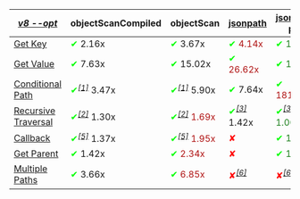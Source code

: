 |_[v8 --opt](https://flaviocopes.com/node-runtime-v8-options/)_|objectScanCompiled|objectScan|[jsonpath](https://www.npmjs.com/package/jsonpath)|[jsonpath-plus](https://www.npmjs.com/package/jsonpath-plus)|[jmespath](https://www.npmjs.com/package/jmespath)|
|---|---|---|---|---|---|
|<a href="./test/comparison/suites/key.js">Get Key</a>|<span style='color:#00ff00'>✔</span> 2.16x|<span style='color:#00ff00'>✔</span> 3.67x|<span style="color:#b01414"><span style='color:#00ff00'>✔</span> 4.14x</span>|<span style="color:#1f811f"><span style='color:#00ff00'>✔</span> 1.00x</span>|<span style='color:#ff0000'>✘</span>|
|<a href="./test/comparison/suites/value.js">Get Value</a>|<span style='color:#00ff00'>✔</span> 7.63x|<span style='color:#00ff00'>✔</span> 15.02x|<span style="color:#b01414"><span style='color:#00ff00'>✔</span> 26.62x</span>|<span style="color:#1f811f"><span style='color:#00ff00'>✔</span> 1.00x</span>|<span style='color:#00ff00'>✔</span> 1.09x|
|<a href="./test/comparison/suites/condition.js">Conditional Path</a>|<span style='color:#00ff00'>✔</span><i><sup><a href="#timing_ref_1">[1]</a></sup></i> 3.47x|<span style='color:#00ff00'>✔</span><i><sup><a href="#timing_ref_1">[1]</a></sup></i> 5.90x|<span style='color:#00ff00'>✔</span> 7.64x|<span style="color:#b01414"><span style='color:#00ff00'>✔</span> 181.00x</span>|<span style="color:#1f811f"><span style='color:#00ff00'>✔</span> 1.00x</span>|
|<a href="./test/comparison/suites/recursive.js">Recursive Traversal</a>|<span style='color:#00ff00'>✔</span><i><sup><a href="#timing_ref_2">[2]</a></sup></i> 1.30x|<span style="color:#b01414"><span style='color:#00ff00'>✔</span><i><sup><a href="#timing_ref_2">[2]</a></sup></i> 1.69x</span>|<span style='color:#00ff00'>✔</span><i><sup><a href="#timing_ref_3">[3]</a></sup></i> 1.42x|<span style="color:#1f811f"><span style='color:#00ff00'>✔</span><i><sup><a href="#timing_ref_3">[3]</a></sup></i> 1.00x</span>|<span style='color:#ff0000'>✘</span><i><sup><a href="#timing_ref_4">[4]</a></sup></i>|
|<a href="./test/comparison/suites/callback.js">Callback</a>|<span style='color:#00ff00'>✔</span><i><sup><a href="#timing_ref_5">[5]</a></sup></i> 1.37x|<span style="color:#b01414"><span style='color:#00ff00'>✔</span><i><sup><a href="#timing_ref_5">[5]</a></sup></i> 1.95x</span>|<span style='color:#ff0000'>✘</span>|<span style="color:#1f811f"><span style='color:#00ff00'>✔</span> 1.00x</span>|<span style='color:#ff0000'>✘</span>|
|<a href="./test/comparison/suites/parent.js">Get Parent</a>|<span style='color:#00ff00'>✔</span> 1.42x|<span style="color:#b01414"><span style='color:#00ff00'>✔</span> 2.34x</span>|<span style='color:#ff0000'>✘</span>|<span style="color:#1f811f"><span style='color:#00ff00'>✔</span> 1.00x</span>|<span style='color:#ff0000'>✘</span>|
|<a href="./test/comparison/suites/multiplePaths.js">Multiple Paths</a>|<span style='color:#00ff00'>✔</span> 3.66x|<span style="color:#b01414"><span style='color:#00ff00'>✔</span> 6.85x</span>|<span style='color:#ff0000'>✘</span><i><sup><a href="#timing_ref_6">[6]</a></sup></i>|<span style='color:#ff0000'>✘</span><i><sup><a href="#timing_ref_6">[6]</a></sup></i>|<span style="color:#1f811f"><span style='color:#00ff00'>✔</span><i><sup><a href="#timing_ref_7">[7]</a></sup></i> 1.00x</span>|
